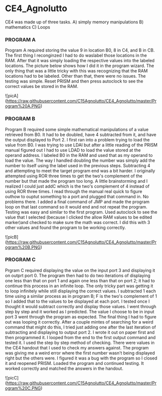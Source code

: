 CE4_Agnolutto
=============
CE4 was made up of three tasks. 
A) simply memory manipulations
B) mathematics
C) Loops

### PROGRAM A
Program A required storing the value 9 in location B0, 8 in C4, and B in CB. The first thing I reconginzed I had to do waslabel those locations in the RAM. After that it was simply loading the respective values into the labeled locations. The picture below shows how I did it in the program wizard. The only thing that was a little tricky with this was recognizing that the RAM locations had to be labeled. Other than that, there were no issues. The testing was simple. Reset PRISM and then press autoclock to see the correct values be stored in the RAM. 

![picA] (https://raw.githubusercontent.com/C15Agnolutto/CE4_Agnolutto/master/Program%20A.PNG)

### PROGRAM B
Program B required some simple mathematical manipulations of a value retrieved from B0. It had to be doubled, have 4 
subtracted from it, and have the output displayed to Port 2. I first ran into a problem trying to load the value from B0. I was trying to use LDAI but after a little reading of the PRISM manual figured out I had to use LDAD to load the value stored at the operand address. I labeled B0 in the RAM and used that as my operand to load the value. The way I handled doubling the number was simply add the number to itself using the label used in the previous steps. Subtracting 4 and attempting to meet the target program end was a bit harder. I originally attempted using ROR three times to get the two's complement of the number but that made the program too long. A little brainstorming and I realized I could just addC which is the two's complement of 4 instead of using ROR three times. I read through the manual real quick to figure outhow to ouptut something to a port and plugged that command in. No problems there. I added a final command of JMP and made the program loop on that last command so it would end and not repeat the program. Testing was easy and similar to the first program. Used autoclock to see the value that I selected (because I clicked the allow RAM values to be edited marker)and checked to make sure the math was correct. I did this with 3 other values and found the program to be working correctly.

![picB] (https://raw.githubusercontent.com/C15Agnolutto/CE4_Agnolutto/master/Program%20B.PNG)

### PROGRAM C
Prgram C required displaying the value on the input port 3 and displaying it on outprt port 0. The program then had to do two iterations of displaying one less than that on port 1 and again one less than that on port 2; it had to continue this process in an infinite loop. The only tricky part was getting it to loop infinitely while still displaying the correct values. I subtracted 1 each time using a similar process as in program B; F is the two's complement of 1 so I added that to the values to be displayed at each port. I tested once I thought it would subtract correctly and display those values. I went through step by step and it worked as I predicted. The value I choose to be in input port 3 went through the program as expected. The final thing I had to figure out was looping it correctly. After a couple mintes of searching for a weird command that might do this, I tried just adding one after the last iteration of subtracting and displaying to output port 2. I wrote it out on paper first and then programmed it. I looped from the end to the first output command and tested it. I used the step by step method of checking. There were values in the CE4 handout that I used to check my answers against. The program was giving me a weird error where the first number wasn't being displayed right but the others were. I figured it was a bug with the program so I closed it and reopened PRISM. Loaded the program and continued testing. It worked correctly and matched the answers in the handout. 

![picC] (https://raw.githubusercontent.com/C15Agnolutto/CE4_Agnolutto/master/Program%20C.PNG)
